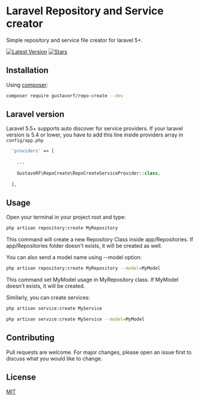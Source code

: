 # Laravel Repository and Service creator

Simple repository and service file creator for laravel 5+.

[![Latest Version](https://img.shields.io/github/release/Gustavo-RF/repository-create?style=flat-square)](https://github.com/Gustavo-RF/repository-create/releases)
[![Stars](https://img.shields.io/github/stars/Gustavo-RF/repository-create?style=flat-square)](https://github.com/Gustavo-RF/repository-create/releases)


## Installation

Using [composer](https://getcomposer.com):

```bash
composer require gustavorf/repo-create --dev
```

## Laravel version

Laravel 5.5+ supports auto discover for service providers. If your laravel version is 5.4 or lower, you have to add this line inside providers array in `config/app.php`

```php
  'providers' => [
  
    ...
  
    GustavoRF\RepoCreate\RepoCreateServiceProvider::class,
  
  ],
```


## Usage

Open your terminal in your project root and type:

```bash
php artisan repository:create MyRepository
```

This command will create a new Repository Class inside app/Repositories. If app/Repositories folder doesn't exists, it will be created as well.

You can also send a model name using --model option:

```bash
php artisan repository:create MyRepository --model=MyModel
```

This command set MyModel usage in MyRepository class. If MyModel doesn't exists, it will be created.


Similarly, you can create services:

```bash
php artisan service:create MyService
```

```bash
php artisan service:create MyService --model=MyModel
```

## Contributing
Pull requests are welcome. For major changes, please open an issue first to discuss what you would like to change.


## License
[MIT](https://choosealicense.com/licenses/mit/)
